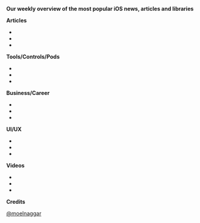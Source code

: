 **Our weekly overview of the most popular iOS news, articles and libraries**


**Articles**

*
*
*

**Tools/Controls/Pods**

*
*
*

**Business/Career**

*
*
*

**UI/UX**

*
*
*

**Videos**

*
*
*

**Credits**
 
[@moelnaggar](https://github.com/MoElnaggar14)
